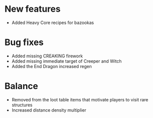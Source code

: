 # New features
* Added Heavy Core recipes for bazookas
# Bug fixes
* Added missing CREAKING firework
* Added missing immediate target of Creeper and Witch
* Added the End Dragon increased regen
# Balance
* Removed from the loot table items that motivate players to visit rare structures
* Increased distance density multiplier
